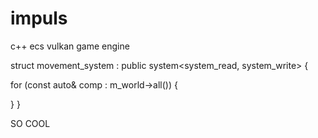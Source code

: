 # impuls
c++ ecs vulkan game engine


struct movement_system : public system<system_read<hello>, system_write<transform>>
{

for (const auto& comp : m_world->all<hello>())
{
	
}
}

SO COOL
